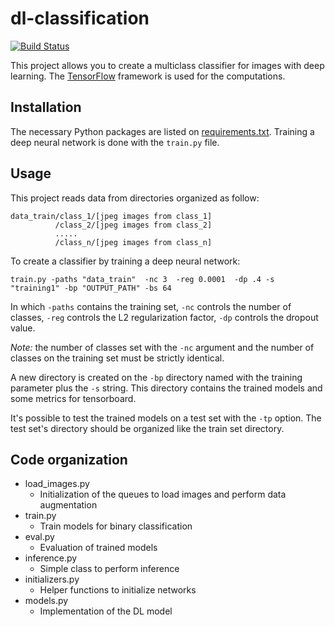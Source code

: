 


# dl-classification

[![Build Status](https://travis-ci.org/matthieuo/dl-classification.svg?branch=master)](https://travis-ci.org/matthieuo/dl-classification)


This project allows you to create a multiclass classifier for images with deep learning. The  [TensorFlow](http://www.tensorflow.org/) framework is used for the computations.
 
## Installation
The necessary Python packages are listed on [requirements.txt](requirements.txt). Training a deep neural network is done with the `train.py` file.


## Usage
This project reads data from directories organized as follow:


```
data_train/class_1/[jpeg images from class_1]
          /class_2/[jpeg images from class_2]
          .....
          /class_n/[jpeg images from class_n]
```


To create a classifier by training a deep neural network:

`train.py -paths "data_train"  -nc 3  -reg 0.0001  -dp .4 -s "training1" -bp "OUTPUT_PATH" -bs 64` 

In which `-paths` contains the training set, `-nc` controls the number of classes, `-reg` controls the L2 regularization factor, `-dp` controls the dropout value. 


*Note:* the number of classes set with the  `-nc` argument and the number of classes on the training set must be strictly identical.

A new directory is created on the `-bp` directory named with the training parameter plus the `-s` string. This directory contains the trained models and some metrics for tensorboard.


It's possible to test the trained models on a test set with the `-tp` option. The test set's directory should be organized like the train set directory.



## Code organization

* load_images.py
    * Initialization of the queues to load images and perform data augmentation
* train.py
    * Train models for binary classification
* eval.py
    * Evaluation of trained models
* inference.py
    * Simple class to perform inference
* initializers.py
    * Helper functions to initialize networks
* models.py
    * Implementation of the DL model



